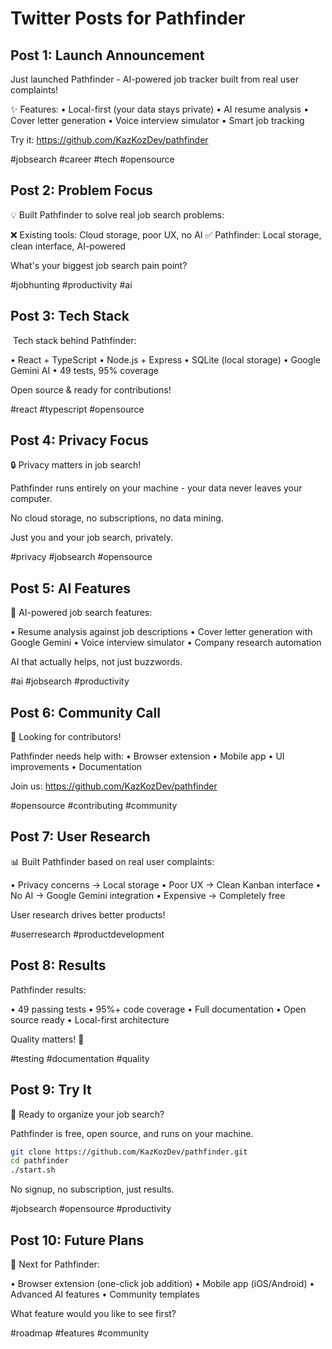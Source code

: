 # Twitter Posts for Pathfinder

## Post 1: Launch Announcement
 Just launched Pathfinder - AI-powered job tracker built from real user complaints!

✨ Features:
• Local-first (your data stays private)
• AI resume analysis
• Cover letter generation
• Voice interview simulator
• Smart job tracking

Try it: https://github.com/KazKozDev/pathfinder

#jobsearch #career #tech #opensource

## Post 2: Problem Focus
💡 Built Pathfinder to solve real job search problems:

❌ Existing tools: Cloud storage, poor UX, no AI
✅ Pathfinder: Local storage, clean interface, AI-powered

What's your biggest job search pain point?

#jobhunting #productivity #ai

## Post 3: Tech Stack
️ Tech stack behind Pathfinder:

• React + TypeScript
• Node.js + Express
• SQLite (local storage)
• Google Gemini AI
• 49 tests, 95% coverage

Open source & ready for contributions!

#react #typescript #opensource

## Post 4: Privacy Focus
🔒 Privacy matters in job search!

Pathfinder runs entirely on your machine - your data never leaves your computer.

No cloud storage, no subscriptions, no data mining.

Just you and your job search, privately.

#privacy #jobsearch #opensource

## Post 5: AI Features
🤖 AI-powered job search features:

• Resume analysis against job descriptions
• Cover letter generation with Google Gemini
• Voice interview simulator
• Company research automation

AI that actually helps, not just buzzwords.

#ai #jobsearch #productivity

## Post 6: Community Call
🤝 Looking for contributors!

Pathfinder needs help with:
• Browser extension
• Mobile app
• UI improvements
• Documentation

Join us: https://github.com/KazKozDev/pathfinder

#opensource #contributing #community

## Post 7: User Research
📊 Built Pathfinder based on real user complaints:

• Privacy concerns → Local storage
• Poor UX → Clean Kanban interface
• No AI → Google Gemini integration
• Expensive → Completely free

User research drives better products!

#userresearch #productdevelopment

## Post 8: Results
 Pathfinder results:

• 49 passing tests
• 95%+ code coverage
• Full documentation
• Open source ready
• Local-first architecture

Quality matters! 🎯

#testing #documentation #quality

## Post 9: Try It
🚀 Ready to organize your job search?

Pathfinder is free, open source, and runs on your machine.

```bash
git clone https://github.com/KazKozDev/pathfinder.git
cd pathfinder
./start.sh
```

No signup, no subscription, just results.

#jobsearch #opensource #productivity

## Post 10: Future Plans
🔮 Next for Pathfinder:

• Browser extension (one-click job addition)
• Mobile app (iOS/Android)
• Advanced AI features
• Community templates

What feature would you like to see first?

#roadmap #features #community 